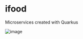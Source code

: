 # ifood
Microservices created with Quarkus


![image](https://user-images.githubusercontent.com/40828349/205768851-83e415e6-371c-4162-882d-c41fd03ef66a.png)
